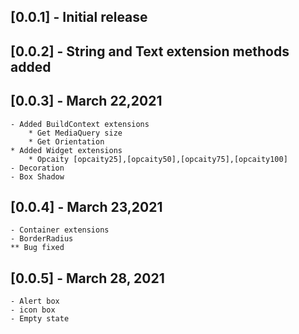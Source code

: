 ## [0.0.1] - Initial release
## [0.0.2] - String and Text extension methods added
## [0.0.3] - March 22,2021
    - Added BuildContext extensions
        * Get MediaQuery size
        * Get Orientation
    * Added Widget extensions
        * Opcaity [opcaity25],[opcaity50],[opcaity75],[opcaity100]
    - Decoration
    - Box Shadow
## [0.0.4] - March 23,2021
    - Container extensions
    - BorderRadius
    ** Bug fixed
## [0.0.5] - March 28, 2021
    - Alert box
    - icon box
    - Empty state
